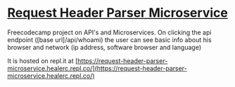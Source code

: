 # [Request Header Parser Microservice](https://www.freecodecamp.org/learn/apis-and-microservices/apis-and-microservices-projects/request-header-parser-microservice)

Freecodecamp project on API's and Microservices. On clicking the api endpoint ([base url]/api/whoami) the user can see basic info about his browser and network (ip address, software browser and language)

It is hosted on repl.it at [https://request-header-parser-microservice.healerc.repl.co/](https://request-header-parser-microservice.healerc.repl.co/)